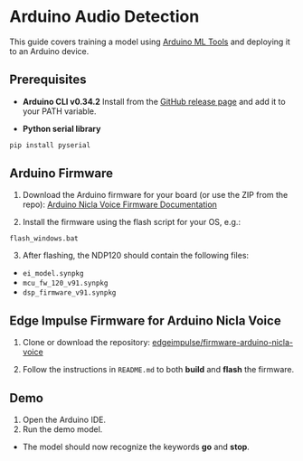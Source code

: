 # Arduino Audio Detection

This guide covers training a model using [Arduino ML Tools](https://mltools.arduino.cc) and deploying it to an Arduino device.

## Prerequisites

* **Arduino CLI v0.34.2**
  Install from the [GitHub release page](https://github.com/arduino/arduino-cli/releases) and add it to your PATH variable.

* **Python serial library**

```bash
pip install pyserial
```

## Arduino Firmware

1. Download the Arduino firmware for your board (or use the ZIP from the repo):
   [Arduino Nicla Voice Firmware Documentation](https://docs.edgeimpulse.com/hardware/boards/arduino-nicla-voice)

2. Install the firmware using the flash script for your OS, e.g.:

```
flash_windows.bat
```

3. After flashing, the NDP120 should contain the following files:

* `ei_model.synpkg`
* `mcu_fw_120_v91.synpkg`
* `dsp_firmware_v91.synpkg`

## Edge Impulse Firmware for Arduino Nicla Voice

1. Clone or download the repository:
   [edgeimpulse/firmware-arduino-nicla-voice](https://github.com/edgeimpulse/firmware-arduino-nicla-voice)

2. Follow the instructions in `README.md` to both **build** and **flash** the firmware.

## Demo

1. Open the Arduino IDE.
2. Run the demo model.

* The model should now recognize the keywords **go** and **stop**.
